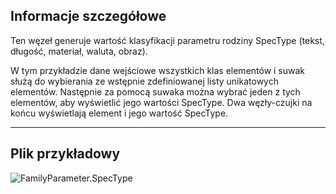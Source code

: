 ## Informacje szczegółowe
Ten węzeł generuje wartość klasyfikacji parametru rodziny SpecType (tekst, długość, materiał, waluta, obraz).

W tym przykładzie dane wejściowe wszystkich klas elementów i suwak służą do wybierania ze wstępnie zdefiniowanej listy unikatowych elementów. Następnie za pomocą suwaka można wybrać jeden z tych elementów, aby wyświetlić jego wartości SpecType. Dwa węzły-czujki na końcu wyświetlają element i jego wartość SpecType.

___
## Plik przykładowy

![FamilyParameter.SpecType](./Revit.Elements.FamilyParameter.SpecType_img.jpg)
